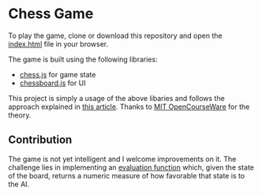 # Chess Game

To play the game, clone or download this repository and open the [index.html](https://github.com/amogh94/my-chess-game/blob/master/index.html) file in your browser.

The game is built using the following libraries:
- [chess.js](https://github.com/jhlywa/chess.js) for game state
- [chessboard.js](https://chessboardjs.com/index.html) for UI

This project is simply a usage of the above libaries and follows the approach explained in [this article](https://www.freecodecamp.org/news/simple-chess-ai-step-by-step-1d55a9266977/). Thanks to [MIT OpenCourseWare](https://www.youtube.com/watch?v=STjW3eH0Cik) for the theory.

## Contribution

The game is not yet intelligent and I welcome improvements on it. The challenge lies in implementing an [evaluation function](https://github.com/amogh94/my-chess-game/blob/master/js/game.js#L188) which, given the state of the board, returns a numeric measure of how favorable that state is to the AI.

